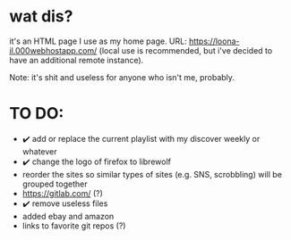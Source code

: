 # wat dis?
it's an HTML page I use as my home page.
URL: https://loona-il.000webhostapp.com/ (local use is recommended, but i've decided to have an additional remote instance).

Note: it's shit and useless for anyone who isn't me, probably.

# TO DO:
- ✔️ add or replace the current playlist with my discover weekly or whatever
- ✔️ change the logo of firefox to librewolf
- reorder the sites so similar types of sites (e.g. SNS, scrobbling) will be grouped together
- https://gitlab.com/ (?)
- ✔️ remove useless files
- added ebay and amazon
- links to favorite git repos (?)
